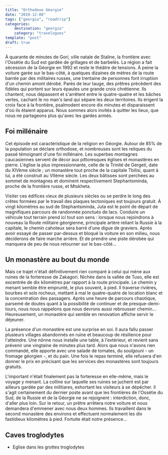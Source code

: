 ```yaml
---
title: "Orthodoxe Géorgie"
date: "2019-12-08"
tags: ["georgia", "roadtrip"]
categories:
    destination: "georgia"
    category: "travelogues"
template: "post"
draft: true
---
```


À quarante de minutes de Gori, ville natale de Staline, la
frontière avec l'Ossétie du Sud est gardée de grillages et de barbelés. La
région a fait sécession de la Géorgie en 1992 et reste le théâtre de tensions.
À peine la voiture garée sur le bas-côté, à quelques dizaines de mètres de la
route barrée par des militaires russes, une trentaine de personnes font
irruption d'un chemin amont dérobé. Parés de leur tauge, des prêtres précèdent
des fidèles qui portent sur leurs épaules une grande croix chrétienne. Ils
chantent, nous dépassent et s'arrêtent entre le quatre-quatre et les bâches
vertes, cachant le no man's land qui sépare les deux territoires. Ils érigent
la croix face à la frontière, psalmodent encore dix minutes et disparaissent
d'où ils étaient apparus. Nous sommes alors invités à quitter les lieux, que
nous ne partageons plus qu'avec les gardes armés.

## Foi millénaire

Cet épisode est caractéristique de la religion en Géorgie. Autour de 85% de
la population se déclare orthodoxe, et nombreuses sont les reliques du passé
témoignant d'une foi millénaire. Les superbes montagnes caucasiennes servent
de décor aux pittoresques églises et monastères en pierre. L'église la plus
impressionnante, celle de la Trinité de Gergeti, date du XIVème siècle ; un
monastère tout proche de la capitale Tbilisi, quant à lui, a été construit au
VIIème siècle. Les deux bâtisses sont perchées au sommet de montagnes et
dominent respectivement Stephantsminda, proche de la frontière russe, et
Mtskheta.

Visiter ces édifices vieux de plusieurs siècles ou se perdre le long des crêtes
formées par le travail des plaques tectoniques est toujours gratuit.
À vingt kilomètres au sud de Stephantsminda, Juta est le point
de départ de magnifiques parcours de randonnée ponctués de lacs. Conduire un
véhicule tout terrain prend ici tout son sens : lorsque nous rejoindrons à
nouveau la Route militaire géorgienne, principale artère reliant la Russie à
la capitale, le chemin cahoteux sera barré d'une digue de graviers. Après
avoir essayé de passer par-dessus et bloqué la voiture en son milieu, nous
déciderons de faire marche arrière. Et de prendre une piste dérobée qui manquera 
de peu de nous retourner sur le bas-côté...

## Un monastère au bout du monde

Mais ce trajet n'était définitivement rien comparé à celui qui mène aux ruines 
de la forteresse de Zakagori. Nichée dans la vallée de Tuso, elle est excentrée
de dix kilomètres par rapport à la route principale. Le chemin y menant semble
être emprunté, le plus souvent, à pied. Il traverse rivières, bourbes et sols
rocheux, mettant à mal le quatre-quatre de location blanc et la concentration
des passagers. Après une heure de parcours chaotique, parsemé de doutes quant
à la possibilité de continuer et de presque-demi-tours, nous nous rappelons que
nous devrons aussi rebrousser chemin... Heureusement, un monastère qui semble
en renovation affiche servir le déjeuner.

La présence d'un monastère est une surprise en soi. Il aura fallu passer 
plusieurs villages abandonnés en ruine et beaucoup de résilience pour
l'atteindre. Une nônne nous installe une table, à l'extérieur, et revient
sans prévenir une vingtaine de minutes plus tard. Alors que
nous n'avons rien commandé, elle apporte avec une salade de tomates, du 
_soulgouni_ - un fromage géorgien -, et du pain. Une fois le repas terminé,
elle refusera d'en donner le prix en précisant que les services des monastères
sont toujours gratuits.

L'important n'était finalement pas la forteresse en elle-même, mais le voyage
y menant. La colline sur laquelle ses ruines se juchent est par ailleurs gardée
par des militiares, exhortant les visiteurs à se dépêcher. Il s'agit 
certainement du dernier poste avant que les frontières de l'Ossétie du Sud, de
la Russie et de la Géorgie ne se rejoignent : interdiction, donc, d'aller plus
loin. Sur le retour, un prêtre arrêtera notre voiture et nous demandera
d'emmener avec nous deux hommes. Ils travaillent dans le second monastère 
des environs et effectuent normalement les dix fastidieux kilomètres à pied.
Fortuite était notre présence...

## Caves troglodytes

* Eglise dans les grottes troglodytes
